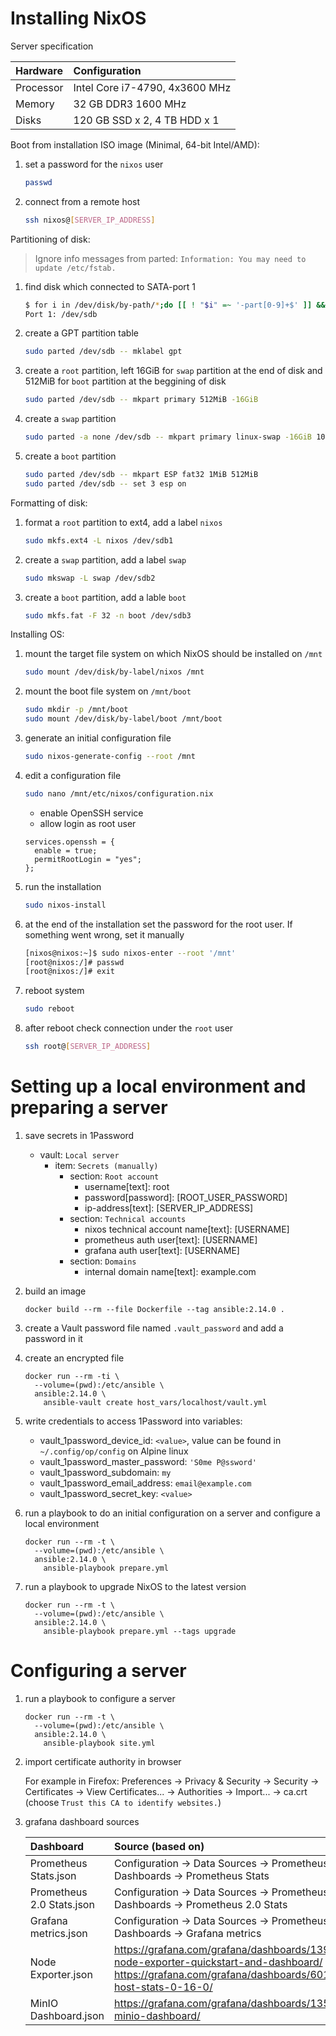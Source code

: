 # Installing NixOS

Server specification

| Hardware | Configuration |
| :--- | :--- |
| Processor | Intel Core i7-4790, 4x3600 MHz |
| Memory | 32 GB DDR3 1600 MHz |
| Disks | 120 GB SSD x 2, 4 TB HDD x 1 |

Boot from installation ISO image (Minimal, 64-bit Intel/AMD):

1. set a password for the `nixos` user
   ```bash
   passwd
   ```

2. connect from a remote host
   ```bash
   ssh nixos@[SERVER_IP_ADDRESS]
   ```

Partitioning of disk:

> Ignore info messages from parted: `Information: You may need to update /etc/fstab.`

1. find disk which connected to SATA-port 1
   ```bash
   $ for i in /dev/disk/by-path/*;do [[ ! "$i" =~ '-part[0-9]+$' ]] && echo "Port $(basename "$i"|grep -Po '(?<=ata-)[0-9]+'): $(readlink -f "$i")";done
   Port 1: /dev/sdb
   ```

2. create a GPT partition table
   ```bash
   sudo parted /dev/sdb -- mklabel gpt
   ```

3. create a `root` partition, left 16GiB for `swap` partition at the end of disk and 512MiB for `boot` partition at the beggining of disk
   ```bash
   sudo parted /dev/sdb -- mkpart primary 512MiB -16GiB
   ```

4. create a `swap` partition
   ```bash
   sudo parted -a none /dev/sdb -- mkpart primary linux-swap -16GiB 100%
   ```

5. create a `boot` partition
   ```bash
   sudo parted /dev/sdb -- mkpart ESP fat32 1MiB 512MiB
   sudo parted /dev/sdb -- set 3 esp on
   ```

Formatting of disk:

1. format a `root` partition to ext4, add a label `nixos`
   ```bash
   sudo mkfs.ext4 -L nixos /dev/sdb1
   ```

2. create a `swap` partition, add a label `swap`
   ```bash
   sudo mkswap -L swap /dev/sdb2
   ```

3. create a `boot` partition, add a lable `boot`
   ```bash
   sudo mkfs.fat -F 32 -n boot /dev/sdb3
   ```

Installing OS:

1. mount the target file system on which NixOS should be installed on `/mnt`
   ```bash
   sudo mount /dev/disk/by-label/nixos /mnt
   ```

2. mount the boot file system on `/mnt/boot`
   ```bash
   sudo mkdir -p /mnt/boot
   sudo mount /dev/disk/by-label/boot /mnt/boot
   ```

3. generate an initial configuration file
   ```bash
   sudo nixos-generate-config --root /mnt
   ```

4. edit a configuration file
   ```bash
   sudo nano /mnt/etc/nixos/configuration.nix
   ```
   * enable OpenSSH service
   * allow login as root user
   ```
   services.openssh = {
     enable = true;
     permitRootLogin = "yes";
   };
   ```

5. run the installation
   ```bash
   sudo nixos-install
   ```

6. at the end of the installation set the password for the root user. If something went wrong, set it manually
   ```bash
   [nixos@nixos:~]$ sudo nixos-enter --root '/mnt'
   [root@nixos:/]# passwd
   [root@nixos:/]# exit
   ```

7. reboot system
   ```bash
   sudo reboot
   ```

8. after reboot check connection under the `root` user
   ```bash
   ssh root@[SERVER_IP_ADDRESS]
   ```

# Setting up a local environment and preparing a server

1. save secrets in 1Password
   * vault: `Local server`
     * item: `Secrets (manually)`
       * section: `Root account`
         * username[text]: root
         * password[password]: [ROOT_USER_PASSWORD]
         * ip-address[text]: [SERVER_IP_ADDRESS]
       * section: `Technical accounts`
         * nixos technical account name[text]: [USERNAME]
         * prometheus auth user[text]: [USERNAME]
         * grafana auth user[text]: [USERNAME]
       * section: `Domains`
         * internal domain name[text]: example.com

2. build an image
   ```fish
   docker build --rm --file Dockerfile --tag ansible:2.14.0 .
   ```

3. create a Vault password file named `.vault_password` and add a password in it

4. create an encrypted file
   ```fish
   docker run --rm -ti \
     --volume=(pwd):/etc/ansible \
     ansible:2.14.0 \
       ansible-vault create host_vars/localhost/vault.yml
   ```

5. write credentials to access 1Password into variables:
   - vault_1password_device_id: `<value>`, value can be found in `~/.config/op/config` on Alpine linux
   - vault_1password_master_password: `'S0me P@ssword'`
   - vault_1password_subdomain: `my`
   - vault_1password_email_address: `email@example.com`
   - vault_1password_secret_key: `<value>`

6. run a playbook to do an initial configuration on a server and configure a local environment
   ```fish
   docker run --rm -t \
     --volume=(pwd):/etc/ansible \
     ansible:2.14.0 \
       ansible-playbook prepare.yml
   ```

7. run a playbook to upgrade NixOS to the latest version
   ```fish
   docker run --rm -t \
     --volume=(pwd):/etc/ansible \
     ansible:2.14.0 \
       ansible-playbook prepare.yml --tags upgrade
   ```

# Configuring a server

1. run a playbook to configure a server
   ```fish
   docker run --rm -t \
     --volume=(pwd):/etc/ansible \
     ansible:2.14.0 \
       ansible-playbook site.yml
   ```

2. import certificate authority in browser

   For example in Firefox: Preferences -> Privacy & Security -> Security -> Certificates -> View Certificates... -> Authorities -> Import... -> ca.crt (choose `Trust this CA to identify websites.`)

3. grafana dashboard sources

   | Dashboard | Source (based on) |
   | :--- | :--- |
   | Prometheus Stats.json | Configuration -> Data Sources -> Prometheus -> Dashboards -> Prometheus Stats |
   | Prometheus 2.0 Stats.json | Configuration -> Data Sources -> Prometheus -> Dashboards -> Prometheus 2.0 Stats |
   | Grafana metrics.json | Configuration -> Data Sources -> Prometheus -> Dashboards -> Grafana metrics |
   | Node Exporter.json | https://grafana.com/grafana/dashboards/13978-node-exporter-quickstart-and-dashboard/ and https://grafana.com/grafana/dashboards/6014-host-stats-0-16-0/ |
   | MinIO Dashboard.json | https://grafana.com/grafana/dashboards/13502-minio-dashboard/ |
